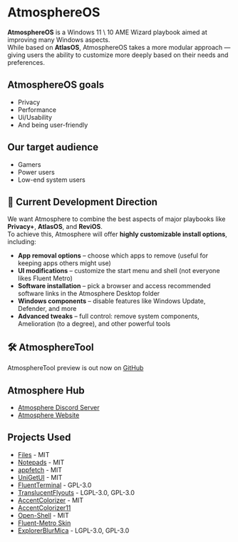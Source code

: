 # AtmosphereOS
**AtmosphereOS** is a Windows 11 \ 10 AME Wizard playbook aimed at improving many Windows aspects.<br>
While based on **AtlasOS**, AtmosphereOS takes a more modular approach — giving users the ability to customize more deeply based on their needs and preferences.

## AtmosphereOS goals
 - Privacy
 - Performance
 - Ui/Usability
 - And being user-friendly

## Our target audience
 - Gamers
 - Power users
 - Low-end system users

## 🚧 Current Development Direction

We want Atmosphere to combine the best aspects of major playbooks like **Privacy+**, **AtlasOS**, and **ReviOS**.  
To achieve this, Atmosphere will offer **highly customizable install options**, including:

- **App removal options** – choose which apps to remove (useful for keeping apps others might use)
- **UI modifications** – customize the start menu and shell (not everyone likes Fluent Metro)
- **Software installation** – pick a browser and access recommended software links in the Atmosphere Desktop folder
- **Windows components** – disable features like Windows Update, Defender, and more
- **Advanced tweaks** – full control: remove system components, Amelioration (to a degree), and other powerful tools

## 🛠️ AtmosphereTool

AtmosphereTool preview is out now on [GitHub](https://github.com/Goldendraggon/AtmosphereTool)

## Atmosphere Hub

- [Atmosphere Discord Server](https://discord.gg/JRsCSV8Tqu)
- [Atmosphere Website](https://atmosphereos.xyz/)

## Projects Used

- [Files](https://github.com/files-community/Files) - MIT
- [Notepads](https://github.com/0x7c13/Notepads) - MIT
- [appfetch](https://github.com/Ameliorated-LLC/appfetch) - MIT
- [UniGetUI](https://github.com/marticliment/UniGetUI) - MIT
- [FluentTerminal](https://github.com/felixse/FluentTerminal) - GPL-3.0
- [TranslucentFlyouts](https://github.com/ALTaleX531/TranslucentFlyouts) - LGPL-3.0, GPL-3.0
- [AccentColorizer](https://github.com/krlvm/AccentColorizer) - MIT
- [AccentColorizer11](https://github.com/krlvm/AccentColorizer-E11)
- [Open-Shell](https://github.com/Open-Shell/Open-Shell-Menu) - MIT
- [Fluent-Metro Skin](https://github.com/bonzibudd/Fluent-Metro)
- [ExplorerBlurMica](https://github.com/Maplespe/ExplorerBlurMica) - LGPL-3.0, GPL-3.0
